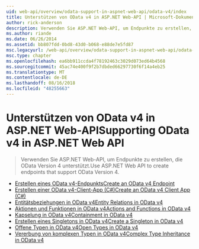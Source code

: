 ```yaml
---
uid: web-api/overview/odata-support-in-aspnet-web-api/odata-v4/index
title: Unterstützen von OData v4 in ASP.NET Web-API | Microsoft-Dokumentation
author: rick-anderson
description: Verwenden Sie ASP.NET Web-API, um Endpunkte zu erstellen, die OData Version 4 unterstützt.
ms.author: riande
ms.date: 06/26/2014
ms.assetid: bb807fdd-0bd8-43d0-b068-e88de7e5fd87
msc.legacyurl: /web-api/overview/odata-support-in-aspnet-web-api/odata-v4
msc.type: chapter
ms.openlocfilehash: ea6bb911ccda4f78192463c3029d073ed64b4568
ms.sourcegitcommit: 45ac74e400f9f2b7dbded66297730f6f14a4eb25
ms.translationtype: MT
ms.contentlocale: de-DE
ms.lasthandoff: 08/16/2018
ms.locfileid: "48255663"
---
```

<a name="supporting-odata-v4-in-aspnet-web-api"></a><span data-ttu-id="72e59-103">Unterstützen von OData v4 in ASP.NET Web-API</span><span class="sxs-lookup"><span data-stu-id="72e59-103">Supporting OData v4 in ASP.NET Web API</span></span>
====================
> <span data-ttu-id="72e59-104">Verwenden Sie ASP.NET Web-API, um Endpunkte zu erstellen, die OData Version 4 unterstützt.</span><span class="sxs-lookup"><span data-stu-id="72e59-104">Use ASP.NET Web API to create endpoints that support OData Version 4.</span></span>


- [<span data-ttu-id="72e59-105">Erstellen eines OData v4-Endpunkts</span><span class="sxs-lookup"><span data-stu-id="72e59-105">Create an OData v4 Endpoint</span></span>](create-an-odata-v4-endpoint.md)
- [<span data-ttu-id="72e59-106">Erstellen einer OData v4-Client-App (C#)</span><span class="sxs-lookup"><span data-stu-id="72e59-106">Create an OData v4 Client App (C#)</span></span>](create-an-odata-v4-client-app.md)
- [<span data-ttu-id="72e59-107">Entitätsbeziehungen in OData v4</span><span class="sxs-lookup"><span data-stu-id="72e59-107">Entity Relations in OData v4</span></span>](entity-relations-in-odata-v4.md)
- [<span data-ttu-id="72e59-108">Aktionen und Funktionen in OData v4</span><span class="sxs-lookup"><span data-stu-id="72e59-108">Actions and Functions in OData v4</span></span>](odata-actions-and-functions.md)
- [<span data-ttu-id="72e59-109">Kapselung in OData v4</span><span class="sxs-lookup"><span data-stu-id="72e59-109">Containment in OData v4</span></span>](odata-containment-in-web-api-22.md)
- [<span data-ttu-id="72e59-110">Erstellen eines Singletons in OData v4</span><span class="sxs-lookup"><span data-stu-id="72e59-110">Create a Singleton in OData v4</span></span>](using-a-singleton-in-an-odata-endpoint-in-web-api-22.md)
- [<span data-ttu-id="72e59-111">Offene Typen in OData v4</span><span class="sxs-lookup"><span data-stu-id="72e59-111">Open Types in OData v4</span></span>](use-open-types-in-odata-v4.md)
- [<span data-ttu-id="72e59-112">Vererbung von komplexen Typen in OData v4</span><span class="sxs-lookup"><span data-stu-id="72e59-112">Complex Type Inheritance in OData v4</span></span>](complex-type-inheritance-in-odata-v4.md)
